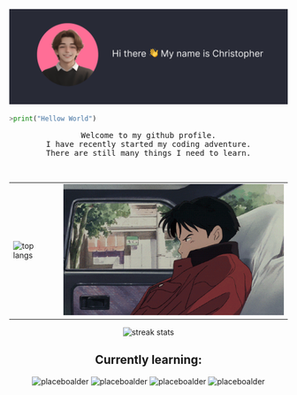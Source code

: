 <img src="assets/start.png">
<br>

```python
>print("Hellow World")
```

<pre align="center">
Welcome to my github profile.
I have recently started my coding adventure.
There are still many things I need to learn.
</pre>
<br>
<table align="center" >
  <tr>
    <td>
      <img src="https://kucielstats.vercel.app/api/top-langs/?username=KucielKrzysztof&layout=compact&theme=dracula" alt="top langs" style="width: 400px;">
    </td>
    <td>
      <img src="assets/car.gif" style="width: 400px;">
    </td>
  </tr>
</table>

<p align="center">
<img src="https://streak-stats.demolab.com/?user=KucielKrzysztof&theme=dracula" alt="streak stats">
</p>

<!-- # test test
aaaa
## test test -->
<h2 align="center">Currently learning:</h2>
<p align="center">
<img src="https://img.shields.io/badge/html-%23ff6e96?style=for-the-badge&logo=html5&logoColor=%23282a36" alt="placeboalder">
<img src="https://img.shields.io/badge/css-%23ff6e96?style=for-the-badge&logo=css3&logoColor=%23282a36" alt="placeboalder"> 
<img src="https://img.shields.io/badge/logo-javascript-%23ff6e96?style=for-the-badge&logo=javascript&logoColor=%23282a36" alt="placeboalder">
<img src="https://img.shields.io/badge/django-%23ff6e96?style=for-the-badge&logo=django&logoColor=%23282a36" alt="placeboalder">
</p>
